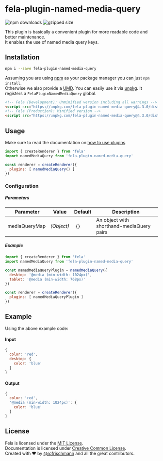 # fela-plugin-named-media-query


<img alt="npm downloads" src="https://img.shields.io/npm/dm/fela-plugin-named-media-query.svg">
<img alt="gzipped size" src="https://img.shields.io/badge/gzipped-0.49kb-brightgreen.svg">

This plugin is basically a convenient plugin for more readable code and better maintenance.<br>
It enables the use of named media query keys.

## Installation
```sh
npm i --save fela-plugin-named-media-query
```
Assuming you are using [npm](https://www.npmjs.com) as your package manager you can just `npm install`.<br>
Otherwise we also provide a [UMD](https://github.com/umdjs/umd). You can easily use it via [unpkg](https://unpkg.com/). It registers a `FelaPluginNamedMediaQuery` global.
```HTML
<!-- Fela (Development): Unminified version including all warnings -->
<script src="https://unpkg.com/fela-plugin-named-media-query@4.3.0/dist/fela-plugin-named-media-query.js"></script>
<!-- Fela (Production): Minified version -->
<script src="https://unpkg.com/fela-plugin-named-media-query@4.3.0/dist/fela-plugin-named-media-query.min.js"></script>
```

## Usage
Make sure to read the documentation on [how to use plugins](http://fela.js.org/docs/advanced/Plugins.html).

```javascript
import { createRenderer } from 'fela'
import namedMediaQuery from 'fela-plugin-named-media-query'

const renderer = createRenderer({
  plugins: [ namedMediaQuery() ]
})
```

### Configuration
##### Parameters
| Parameter | Value | Default | Description |
| --- | --- | --- | --- |
| mediaQueryMap | *(Object)* | `{}` | An object with shorthand-mediaQuery pairs |

##### Example
```javascript
import { createRenderer } from 'fela'
import namedMediaQuery from 'fela-plugin-named-media-query'

const namedMediaQueryPlugin = namedMediaQuery({
  desktop: '@media (min-width: 1024px)',
  tablet: '@media (min-width: 768px)'
})

const renderer = createRenderer({
  plugins: [ namedMediaQueryPlugin ]
})
```

## Example
Using the above example code:

#### Input
```javascript
{
  color: 'red',
  desktop: {
    color: 'blue'
  }
}
```
#### Output
```javascript
{
  color: 'red',
  '@media (min-width: 1024px)': {
    color: 'blue'
  }
}
```

## License
Fela is licensed under the [MIT License](http://opensource.org/licenses/MIT).<br>
Documentation is licensed under [Creative Common License](http://creativecommons.org/licenses/by/4.0/).<br>
Created with ♥ by [@rofrischmann](http://rofrischmann.de) and all the great contributors.
